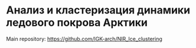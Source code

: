 # Анализ и кластеризация динамики ледового покрова Арктики

Main repository: https://github.com/IGK-arch/NIR_Ice_clustering
